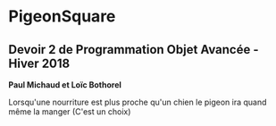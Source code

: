 # PigeonSquare

<h2>Devoir 2 de Programmation Objet Avancée - Hiver 2018</h2>
<b>Paul Michaud et Loïc Bothorel</b>

Lorsqu'une nourriture est plus proche qu'un chien le pigeon ira quand même la manger (C'est un choix)
